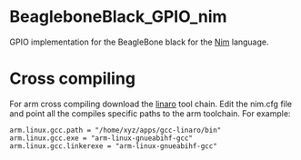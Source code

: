 # BeagleboneBlack_GPIO_nim
GPIO implementation for the BeagleBone black for the [Nim](http://nim-lang.org/) language.

# Cross compiling
For arm cross compiling download the [linaro](https://www.linaro.org/) tool chain. Edit the nim.cfg file and point all the compiles specific paths to the arm toolchain.
For example:

```
arm.linux.gcc.path = "/home/xyz/apps/gcc-linaro/bin"
arm.linux.gcc.exe = "arm-linux-gnueabihf-gcc"
arm.linux.gcc.linkerexe = "arm-linux-gnueabihf-gcc"
```

